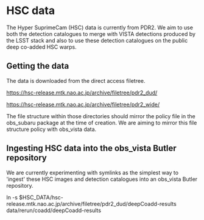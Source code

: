 # HSC data

The Hyper SuprimeCam (HSC) data is currently from PDR2. We aim to use both the detection catalogues to merge with VISTA detections produced by the LSST stack and also to use these detection catalogues on the public deep co-added HSC warps.

## Getting the data

The data is downloaded from the direct access filetree.

https://hsc-release.mtk.nao.ac.jp/archive/filetree/pdr2_dud/

https://hsc-release.mtk.nao.ac.jp/archive/filetree/pdr2_wide/

The file structure within those directories should mirror the policy file in the obs_subaru package at the time of creation. We are aiming to mirror this file structure policy with obs_vista data.



## Ingesting HSC data into the obs_vista Butler repository

We are currently experimenting with symlinks as the simplest way to 'ingest' these HSC images and detection catalogues into an obs_vista Butler repository.




ln -s $HSC_DATA/hsc-release.mtk.nao.ac.jp/archive/filetree/pdr2_dud/deepCoadd-results data/rerun/coadd/deepCoadd-results

